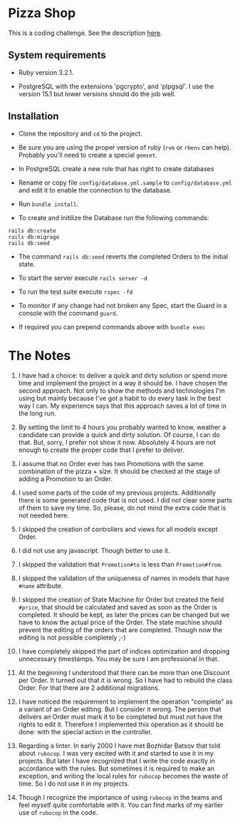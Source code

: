 # Pizza Shop

This is a coding challenge. See the description [here](GOAL.md).

## System requirements

* Ruby version 3.2.1.

* PostgreSQL with the extensions 'pgcrypto', and 'plpgsql'. I use the version 15.1
but lower versions should do the job well.

## Installation

* Clone the repository and `cd` to the project.

* Be sure you are using the proper version of ruby (`rvm` or `rbenv` can help).
Probably you'll need to create a special `gemset`.

* In PostgreSQL create a new role that has right to create databases

* Rename or copy file `config/database.yml.sample` to `config/database.yml` and
edit it to enable the connection to the database.

* Run `bundle install`.

* To create and initilize the Database run the following commands:

```
rails db:create
rails db:migrage
rails db:seed
```

* The command `rails db:seed` reverts the completed Orders to the initial state.

* To start the server execute `rails server -d`

* To run the test suite execute `rspec -fd`

* To monitor if any change had not broken any Spec, start the Guard in a console
with the command `guard`.

* If required you can prepend commands above with `bundle exec `

# The Notes

1. I have had a choice: to deliver a quick and dirty solution or
spend more time and implement the project in a way it should be.
I have chosen the second approach. Not only to show the methods and technologies I'm using
but mainly because I've got a habit to do every task in the best way I can.
My experience says that this approach saves a lot of time in the long run.

1. By setting the limit to 4 hours you probably wanted to know, weather a candidate can
provide a quick and dirty solution. Of course, I can do that. But, sorry,
I prefer not show it now.
Absolutely 4 hours are not enough to create the proper code that I prefer to deliver.

1. I assume that no Order ever has two Promotions with the same combination of the pizza + size. It should be checked at the stage of adding a Promotion to an Order.

1. I used some parts of the code of my previous projects.
Additionally there is some generated code that is not used.
I did not clear some parts of them to save my time.
So, please, do not mind the extra code that is not needed here.

1. I skipped the creation of controllers and views for all models except Order.

1. I did not use any javascript. Though better to use it.

1. I skipped the validation that `Promotion#to` is less than `Promotion#from`.

1. I skipped the validation of the uniqueness of names in models that have `#name` attribute.

1. I skipped the creation of State Machine for Order but created the field `#price`,
that should be calculated and saved as soon as the Order is completed.
It should be kept, as later the prices can be changed but we have to know
the actual price of the Order. The state machine should prevent the editing of the orders
that are completed. Though now the editing is not possible completely ;-)

1. I have completely skipped the part of indices optimization and dropping unnecessary timestamps. You may be sure I am professional in that.

1. At the beginning I understood that there can be more than one Discount per Order. It turned out that it is wrong. So I have had to rebuild the class Order. For that there are 2 additional migrations.

1. I have noticed the requirement to implement the operation "complete"
as a variant of an Order editing. But I consider it wrong.
The person that delivers an Order must mark it to be completed but must not have the
rights to edit it. Therefore I implemented this operation as it should be done:
with the special action in the controller.

1. Regarding a linter. In early 2000 I have met Bozhidar Batsov that told about `rubocop`.
I was very excited with it and started to use it in my projects.
But later I have recognized that I write the code exactly in accordance with the
rules. But sometimes it is required to make an exception,
and writing the local rules for `rubocop` becomes the waste of time.
So I do not use it in my projects.

1. Though I recognize the importance of using `rubocop` in the teams and feel myself quite comfortable with it. You can find marks of my earlier use of `rubocop` in the code.
